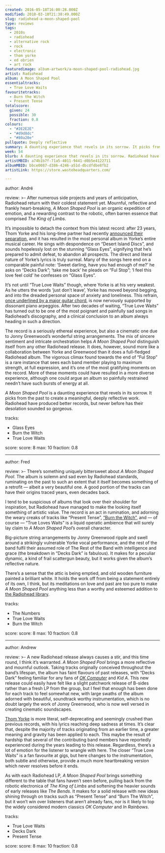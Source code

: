 ```yaml
---
created: 2016-05-18T16:00:28.000Z
modified: 2018-03-10T21:38:49.000Z
slug: radiohead-a-moon-shaped-pool
type: reviews
tags:
  - 2010s
  - radiohead
  - alternative rock
  - rock
  - electronic
  - thom yorke
  - ed obrien
  - art rock
featuredimage: album-artwork/a-moon-shaped-pool-radiohead.jpg
artist: Radiohead
album: A Moon Shaped Pool
essentialtracks:
  - True Love Waits
favouritetracks:
  - Burn the Witch
  - Present Tense
totalscore:
  given: 24
  possible: 30
  fraction: 0.8
colours:
  - "#2E2E2E"
  - "#d9d8dc"
  - "#80a20e"
pullquote: Deeply reflective
summary: A daunting experience that revels in its sorrow. It picks from the past to create a meaningful, deeply reflective work. Radiohead have produced better records, but never before has their desolation sounded so gorgeous.
week: 54
blurb: A daunting experience that revels in its sorrow. Radiohead have produced better records, but never before has their desolation sounded so gorgeous.
artistMBID: a74b1b7f-71a5-4011-9441-d0b5e4122711
albumMBID: bbce0087-d386-4246-a51d-dbcdfdbe8fb2
artistLink: https://store.wasteheadquarters.com/

---
```


author: André

review: >-
  After numerous side projects and years of anticipation, Radiohead return with their coldest statement yet. Mournful, reflective and frankly heart-breaking, *A Moon Shaped Pool* is an organic expedition of emotion, and a rewarding contrast to the robotic, often barren essence that comprised *The King of Limbs*. 
  
  It’s impossible to detach the context from this latest record: after 23 years, Thom Yorke and his long-time partner had recently [announced their separation](http://www.nme.com/news/thom-yorke/87598), and it has resulted in the most personal album in Yorke’s entire musical career. He sings with despondence on “Desert Island Discs”, and sounds hopelessly lost on the stunning “Glass Eyes”, signifying that he’s prepared to admit defeat, to abandon all prospects. The direct and literal nature of Yorke’s lyrics is truly surreal. Many of the songs here end on a comparable painful note: ‘Sweet darling, have you had enough of me?’ he asks on “Decks Dark”; ‘take me back’ he pleads on “Ful Stop”; ‘I feel this love feel cold’ he confesses on “Glass Eyes”. 
  
  It’s not until “True Love Waits” though, where Yorke is at his very weakest. As he utters the words ‘just don’t leave’, Yorke has moved beyond begging, and into the dreaded personal space of anxiety and loneliness. This refrain, [once underlined by a major guitar chord](https://www.youtube.com/watch?v=LsJTaMSx3_8), is now nervously supported by dissonant piano arpeggios. After two decades of waiting, “True Love Waits” has turned out to be one of the most poignant and painfully sad songs in Radiohead’s discography, and a clinical conclusion to an album always heading in such a direction.
  
  The record is a seriously ethereal experience, but also a cinematic one due to Jonny Greenwood’s wonderful string arrangements. The mix of sincere sentiment and intricate orchestration helps *A Moon Shaped Pool* distinguish itself from any other Radiohead release. It does, however, sound more like a collaboration between Yorke and Greenwood than it does a full-fledged Radiohead album. The vigorous climax found towards the end of “Ful Stop” is a rare instance that sees each band member playing to maximum strength, at full expression, and it’s one of the most gratifying moments on the record. More of these moments could have resulted in a more diverse experience, although one could argue an album so painfully restrained needn’t have such bursts of energy at all. 
  
  *A Moon Shaped Pool* is a daunting experience that revels in its sorrow. It picks from the past to create a meaningful, deeply reflective work. Radiohead have produced better records, but never before has their desolation sounded so gorgeous.

tracks:
  - Glass Eyes
  - ­Burn the Witch
  - ­True Love Waits

score:
  score: 8
  max: 10
  fraction: 0.8

---
author: Fred

review: >-
  There’s something uniquely bittersweet about *A Moon Shaped Pool*. The album is solemn and sad even by Radiohead standards, ruminating on the past to such an extent that it itself becomes something of a retrofit — albeit a very beautiful one. A good portion of the tracks can have their origins traced years, even decades back. 
  
  I tend to be suspicious of albums that look over their shoulder for inspiration, but Radiohead have managed to make the looking itself something of artistic value. The record is an act in rumination, and adorning the weary creaks of tracks like “Present Tense”, [“Burn the Witch”](/articles/new-track-burn-the-witch-radiohead/), and — of course — “True Loves Waits” is a liquid operatic ambience that will surely lay claim to *A Moon Shaped Pool*’s overall character. 
  
  Big-picture string arrangements by Jonny Greenwood ripple and swell around a strikingly vulnerable Yorke vocal performance, and the rest of the band fulfil their assumed role of The Rest of the Band with intelligence and grace (the breakdown in “Decks Dark” is fabulous). It makes for a peculiar dynamic, a kind of frail scattergun beauty, but it works given the album’s reflective nature. 
  
  There’s a sense that the attic is being emptied, and old wooden furniture painted a brilliant white. It holds the work off from being a statement entirely of its own, I think, but its meditations on love and past are too pure to make *A Moon Shaped Pool* anything less than a worthy and esteemed addition to [the Radiohead library](/articles/ranking-radioheads-discography/).

tracks:
  - The Numbers
  - ­True Love Waits
  - ­Burn the Witch

score:
  score: 8
  max: 10
  fraction: 0.8

---
author: Andrew

review: >-
  A new Radiohead release always causes a stir, and this time round, I think it’s warranted. *A Moon Shaped Pool* brings a more reflective and mournful outlook. Taking tracks originally conceived throughout the band’s lifespan, the album has faint flavours of past releases, with “Decks Dark” feeling familiar for any fans of [*OK Computer*](/reviews/radiohead-ok-computer/) and *Kid A*. This new release could easily have felt like a slight patchwork release of B-sides rather than a fresh LP from the group, but I feel that enough has been done for each track to feel somewhat new, with large swaths of the album adorned with beautiful, soundtrack worthy instrumentation, which is no doubt largely the work of Jonny Greenwood, who is now well versed in creating cinematic soundscapes. 
  
  [Thom Yorke](/reviews/thom-yorke-anima/) is more literal, self-deprecating and seemingly crushed than previous records, with his lyrics reaching deep sadness at times. It’s clear that, despite the majority of tracks originating from an earlier time, a greater meaning and gravity has been applied to each. This maybe the result of hardship that several of the contributing band members have reportedly experienced during the years leading to this release. Regardless, there’s a lot of emotion for the listener to wrangle with here. The closer “True Love Waits” is a fan favourite at gigs, but here changes to the instrumentation, both subtle and otherwise, provide a much more heartbreaking version which never resolves before it ends. 
  
  As with each Radiohead LP, *A Moon Shaped Pool* brings something different to the table that fans haven’t seen before, pulling back from the robotic electronica of *The King of Limbs* and softening the heavier sounds of early releases like *The Bends*. It makes for a solid release with new ideas shining through on tracks such as “Present Tense” and “Burn The Witch”, but it won’t win over listeners that aren’t already fans, nor is it likely to top the widely considered modern classics *OK Computer* and *In Rainbows*.

tracks:
  - True Love Waits
  - ­Decks Dark
  - ­Present Tense
  
score:
  score: 8
  max: 10
  fraction: 0.8
